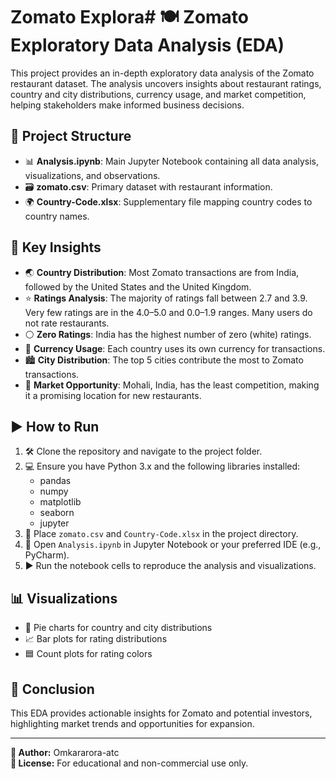 # Zomato Explora# 🍽️ Zomato Exploratory Data Analysis (EDA)

This project provides an in-depth exploratory data analysis of the Zomato restaurant dataset. The analysis uncovers insights about restaurant ratings, country and city distributions, currency usage, and market competition, helping stakeholders make informed business decisions.

## 📁 Project Structure

- 📊 **Analysis.ipynb**: Main Jupyter Notebook containing all data analysis, visualizations, and observations.
- 🗃️ **zomato.csv**: Primary dataset with restaurant information.
- 🌍 **Country-Code.xlsx**: Supplementary file mapping country codes to country names.

## 🔑 Key Insights

- 🌏 **Country Distribution**: Most Zomato transactions are from India, followed by the United States and the United Kingdom.
- ⭐ **Ratings Analysis**: The majority of ratings fall between 2.7 and 3.9. Very few ratings are in the 4.0–5.0 and 0.0–1.9 ranges. Many users do not rate restaurants.
- ⚪ **Zero Ratings**: India has the highest number of zero (white) ratings.
- 💱 **Currency Usage**: Each country uses its own currency for transactions.
- 🏙️ **City Distribution**: The top 5 cities contribute the most to Zomato transactions.
- 🚀 **Market Opportunity**: Mohali, India, has the least competition, making it a promising location for new restaurants.

## ▶️ How to Run

1. 🛠️ Clone the repository and navigate to the project folder.
2. 💻 Ensure you have Python 3.x and the following libraries installed:
    - pandas
    - numpy
    - matplotlib
    - seaborn
    - jupyter
3. 📂 Place `zomato.csv` and `Country-Code.xlsx` in the project directory.
4. 📝 Open `Analysis.ipynb` in Jupyter Notebook or your preferred IDE (e.g., PyCharm).
5. ▶️ Run the notebook cells to reproduce the analysis and visualizations.

## 📊 Visualizations

- 🥧 Pie charts for country and city distributions
- 📈 Bar plots for rating distributions
- 🟦 Count plots for rating colors

## 🏁 Conclusion

This EDA provides actionable insights for Zomato and potential investors, highlighting market trends and opportunities for expansion.

---

**👤 Author:** Omkararora-atc  
**📝 License:** For educational and non-commercial use only.